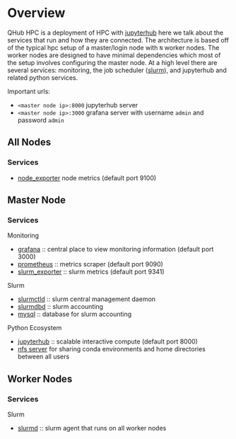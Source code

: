 # Overview

QHub HPC is a deployment of HPC with
[jupyterhub](https://jupyterhub.readthedocs.io/en/stable/) here we
talk about the services that run and how they are connected. The
architecture is based off of the typical hpc setup of a master/login
node with `N` worker nodes. The worker nodes are designed to have
minimal dependencies which most of the setup involves configuring the
master node. At a high level there are several services: monitoring,
the job scheduler ([slurm](https://slurm.schedmd.com/overview.html)),
and jupyterhub and related python services.

Important urls:
 - `<master node ip>:8000` jupyterhub server
 - `<master node ip>:3000` grafana server with username `admin` and password `admin`

## All Nodes

### Services

 - [node_exporter](https://github.com/prometheus/node_exporter) node metrics (default port 9100)

## Master Node

### Services

Monitoring
 - [grafana](https://grafana.com/) :: central place to view monitoring information (default port 3000)
 - [prometheus](https://prometheus.io/docs/introduction/overview/) :: metrics scraper (default port 9090)
 - [slurm_exporter](https://github.com/vpenso/prometheus-slurm-exporter) :: slurm metrics (default port 9341)

Slurm
 - [slurmctld](https://slurm.schedmd.com/slurmctld.html) :: slurm central management daemon
 - [slurmdbd](https://slurm.schedmd.com/slurmdbd.html) :: slurm accounting 
 - [mysql](https://www.mysql.com/) :: database for slurm accounting

Python Ecosystem
 - [jupyterhub](https://jupyter.org/hub) :: scalable interactive compute (default port 8000)
 - [nfs server](https://en.wikipedia.org/wiki/Network_File_System) for
   sharing conda environments and home directories between all users

## Worker Nodes

### Services

Slurm
 - [slurmd](https://slurm.schedmd.com/slurmd.html) :: slurm agent that runs on all worker nodes
